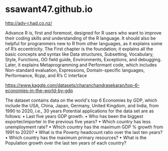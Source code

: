 # ssawant47.github.io
http://adv-r.had.co.nz/


Advance R is, first and foremost, designed for R users who want to improve their coding skills and understanding of the R language. It should also be helpful for programmers new to R from other languages, as it explains some of R’s eccentricity. 
The First chapter is the foundation; it explains all the basic concepts and syntax like Data structures, Subsetting, Vocabulary, Style, Functions, OO field guide, Environments, Exceptions, and debugging. Later, it explains Metaprogramming and Performant code, which includes Non-standard evaluation, Expressions, Domain-specific languages, Performance, Rcpp, and R’s C interface


https://www.kaggle.com/datasets/charanchandrasekaran/top-6-economies-in-the-world-by-gdp



The dataset contains data on the world's top 6 Economies by GDP, which include the USA, China, Japan, Germany, United Kingdom, and India, from 1990 to 2020, i.e., 30 years
Potential applications for the data set are as follows:
•	Last five years GDP growth.
•	Who has been the biggest exporter/importer in the previous five years?
•	Which country has less unemployment rate?
•	Which country has the maximum GDP % growth from 1991 to 2020?
•	What is the Poverty headcount ratio over the last ten years?
•	Which country has the maximum primary resources?
•	What is the Population growth over the last ten years of each country?
